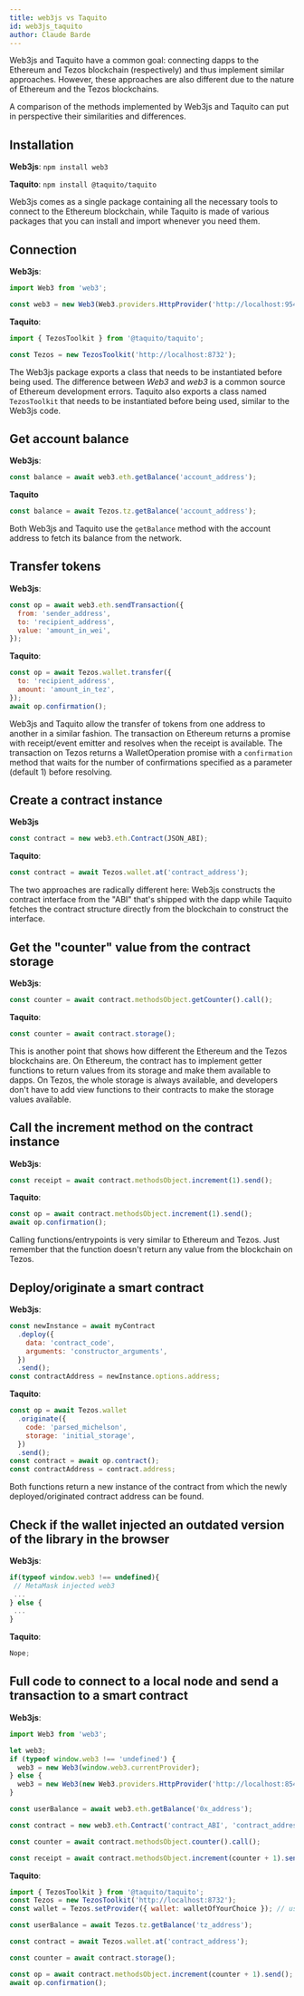 ```yaml
---
title: web3js vs Taquito
id: web3js_taquito
author: Claude Barde
---
```


Web3js and Taquito have a common goal: connecting dapps to the Ethereum and Tezos blockchain (respectively) and thus implement similar approaches. However, these approaches are also different due to the nature of Ethereum and the Tezos blockchains.

A comparison of the methods implemented by Web3js and Taquito can put in perspective their similarities and differences.

## Installation

**Web3js**:
`npm install web3`

**Taquito**:
`npm install @taquito/taquito`

Web3js comes as a single package containing all the necessary tools to connect to the Ethereum blockchain, while Taquito is made of various packages that you can install and import whenever you need them.

## Connection

**Web3js**:

```js
import Web3 from 'web3';

const web3 = new Web3(Web3.providers.HttpProvider('http://localhost:9545'));
```

**Taquito**:

```js
import { TezosToolkit } from '@taquito/taquito';

const Tezos = new TezosToolkit('http://localhost:8732');
```

The Web3js package exports a class that needs to be instantiated before being used. The difference between _Web3_ and _web3_ is a common source of Ethereum development errors.
Taquito also exports a class named `TezosToolkit` that needs to be instantiated before being used, similar to the Web3js code.

## Get account balance

**Web3js**:

```js
const balance = await web3.eth.getBalance('account_address');
```

**Taquito**

```js
const balance = await Tezos.tz.getBalance('account_address');
```

Both Web3js and Taquito use the `getBalance` method with the account address to fetch its balance from the network.

## Transfer tokens

**Web3js**:

```js
const op = await web3.eth.sendTransaction({
  from: 'sender_address',
  to: 'recipient_address',
  value: 'amount_in_wei',
});
```

**Taquito**:

```js
const op = await Tezos.wallet.transfer({
  to: 'recipient_address',
  amount: 'amount_in_tez',
});
await op.confirmation();
```

Web3js and Taquito allow the transfer of tokens from one address to another in a similar fashion. The transaction on Ethereum returns a promise with receipt/event emitter and resolves when the receipt is available. The transaction on Tezos returns a WalletOperation promise with a `confirmation` method that waits for the number of confirmations specified as a parameter (default 1) before resolving.

## Create a contract instance

**Web3js**

```js
const contract = new web3.eth.Contract(JSON_ABI);
```

**Taquito**:

```js
const contract = await Tezos.wallet.at('contract_address');
```

The two approaches are radically different here: Web3js constructs the contract interface from the "ABI" that's shipped with the dapp while Taquito fetches the contract structure directly from the blockchain to construct the interface.

## Get the "counter" value from the contract storage

**Web3js**:

```js
const counter = await contract.methodsObject.getCounter().call();
```

**Taquito**:

```js
const counter = await contract.storage();
```

This is another point that shows how different the Ethereum and the Tezos blockchains are.
On Ethereum, the contract has to implement getter functions to return values from its storage and make them available to dapps.
On Tezos, the whole storage is always available, and developers don't have to add view functions to their contracts to make the storage values available.

## Call the increment method on the contract instance

**Web3js**:

```js
const receipt = await contract.methodsObject.increment(1).send();
```

**Taquito**:

```js
const op = await contract.methodsObject.increment(1).send();
await op.confirmation();
```

Calling functions/entrypoints is very similar to Ethereum and Tezos. Just remember that the function doesn't return any value from the blockchain on Tezos.

## Deploy/originate a smart contract

**Web3js**:

```js
const newInstance = await myContract
  .deploy({
    data: 'contract_code',
    arguments: 'constructor_arguments',
  })
  .send();
const contractAddress = newInstance.options.address;
```

**Taquito**:

```js
const op = await Tezos.wallet
  .originate({
    code: 'parsed_michelson',
    storage: 'initial_storage',
  })
  .send();
const contract = await op.contract();
const contractAddress = contract.address;
```

Both functions return a new instance of the contract from which the newly deployed/originated contract address can be found.

## Check if the wallet injected an outdated version of the library in the browser

**Web3js**:

```js
if(typeof window.web3 !== undefined){
 // MetaMask injected web3
 ...
} else {
 ...
}
```

**Taquito**:

```js
Nope;
```

## Full code to connect to a local node and send a transaction to a smart contract

**Web3js**:

```js
import Web3 from 'web3';

let web3;
if (typeof window.web3 !== 'undefined') {
  web3 = new Web3(window.web3.currentProvider);
} else {
  web3 = new Web3(new Web3.providers.HttpProvider('http://localhost:8545'));
}

const userBalance = await web3.eth.getBalance('0x_address');

const contract = new web3.eth.Contract('contract_ABI', 'contract_address');

const counter = await contract.methodsObject.counter().call();

const receipt = await contract.methodsObject.increment(counter + 1).send();
```

**Taquito**:

```js
import { TezosToolkit } from '@taquito/taquito';
const Tezos = new TezosToolkit('http://localhost:8732');
const wallet = Tezos.setProvider({ wallet: walletOfYourChoice }); // use the wallet of your choice

const userBalance = await Tezos.tz.getBalance('tz_address');

const contract = await Tezos.wallet.at('contract_address');

const counter = await contract.storage();

const op = await contract.methodsObject.increment(counter + 1).send();
await op.confirmation();
```
